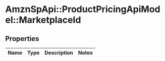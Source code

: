 # AmznSpApi::ProductPricingApiModel::MarketplaceId

## Properties
Name | Type | Description | Notes
------------ | ------------- | ------------- | -------------

